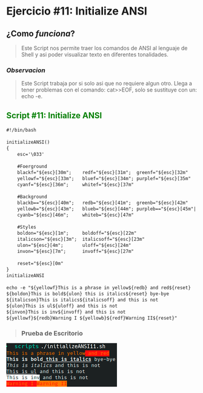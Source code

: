# Ejercicio #11: Initialize ANSI

## ¿Como _funciona_?

>Este Script nos permite traer los comandos de ANSI al lenguaje de Shell y asi poder visualizar texto en diferentes tonalidades.

### _Observacion_ ###
>Este Script trabaja por si solo asi que no requiere algun otro. Llega a tener problemas con el comando: cat>>EOF, solo se sustituye con un: echo -e.

## <span style="color:green">Script #11: Initialize ANSI </span> ##

```shell
#!/bin/bash

initializeANSI()
{
    esc='\033'

    #Foerground
    blackf="${esc}[30m";    redf="${esc}[31m";  greenf="${esc}[32m"
    yellowf="${esc}[33m";   bluef="${esc}[34m"; purplef="${esc}[35m"
    cyanf="${esc}[36m";     whitef="${esc}[37m"

    #Background
    blackb=="${esc}[40m";   redb="${esc}[41m";  greenb="${esc}[42m"
    yellowb="${esc}[43m";   blueb="${esc}[44m"; purpleb=="${esc}[45m"|
    cyanb="${esc}[46m";     whiteb="${esc}[47m"

    #Styles
    boldon="${esc}[1m";     boldoff="${esc}[22m"
    italicson="${esc}[3m";  italicsoff="${esc}[23m"
    ulon="${esc}[4m";       uloff="${esc}[24m"
    invon="${esc}[7m";      invoff="${esc}[27m"

    reset="${esc}[0m"
}
initializeANSI

echo -e "${yellowf}This is a phrase in yellow${redb} and red${reset}
${boldon}This is bold${ulon} this is italics${reset} bye-bye
${italicson}This is italics${italicsoff} and this is not
${ulon}This is ul${uloff} and this is not
${invon}This is inv${invoff} and this is not
${yellowf}${redb}Warning I ${yellowb}${redf}Warning II${reset}"
```

> ### Prueba de Escritorio ###
![8](11.png)
